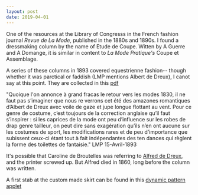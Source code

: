 ```yaml
---
layout: post
date: 2019-04-01
---
```


One of the resources at the Library of Congresss in the French fashion journal _Revue de La Mode_, published in the 1880s and 1890s. I found a
dressmaking column by the name of Etude de Coupe. Witten by A Guerre and A Domange, it is similar in content to _La Mode Pratique's_ Coupe et 
Assemblage.

A series of these columns in 1893 covered equestrienne fashion-- though whether it was parctical or faddish (LMP mentions Albert de Dreux), I 
canot say at this point. They are collected in this [pdf](https://www.dropbox.com/s/3lnzno8hhacj32y/skirts%20and%20breaches%20for%20the%20amazone.pdf?dl=0)

"Quoique l'on annonce à grand fracas le retour vers les modes 1830, il ne faut pas s’imaginer que nous re­ verrons cet été des amazones romantiques d’Albert de Dreux avec voile de gaze et jupe longue flottant au vent. Pour ce genre de costume, c’est toujours de la correction anglaise qu’il faut s’inspirer : si les caprices de la mode ont peu d’influence sur les robes de drap genre tailleur, on peut dire sans exagération qu’ils n’en ont aucune sur les costumes de sport, les modifications rares et de peu d’importance que subissent ceux-ci étant tout à fait indépendantes des ten­ dances qui règlent la forme des toilettes de fantaisie."
LMP 15-Avril-1893

It's possible that Caroline de Broutelles was referring to [Alfred de Dreux](https://en.wikipedia.org/wiki/Alfred_de_Dreux), and the printer screwed up. But Alfred died in 1860, long before the column was written.

A first stab at the custom made skirt can be found in this [dynamic pattern applet](https://jeremyerwin.github.io/patterns/revuedelamode/JupeAmazone.html)




